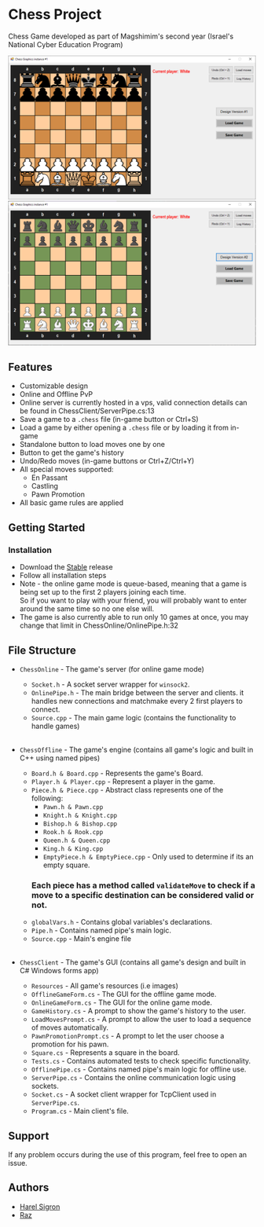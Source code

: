 # Chess Project

Chess Game developed as part of Magshimim's second year (Israel's National Cyber Education Program)

![Showcase design v1](./ChessOnline/Resources/ChessClientV1.png)
![Showcase design v2](./ChessOnline/Resources/ChessClientV2.png)

## Features

* Customizable design
* Online and Offline PvP
* Online server is currently hosted in a vps, valid connection details can be found in ChessClient/ServerPipe.cs:13
* Save a game to a `.chess` file (in-game button or Ctrl+S)
* Load a game by either opening a `.chess` file or by loading it from in-game
* Standalone button to load moves one by one
* Button to get the game's history
* Undo/Redo moves (in-game buttons or Ctrl+Z/Ctrl+Y)
* All special moves supported:
    * En Passant
    * Castling
    * Pawn Promotion
* All basic game rules are applied
## Getting Started


### Installation

* Download the [Stable](https://gitlab.com/harel_sigron_advanced_programming_2023/chess-project/-/releases/Stable) release
* Follow all installation steps
* Note - the online game mode is queue-based, meaning that a game is being set up to the first 2 players joining each time.<br>So if you want to play with your friend, you will probably want to enter around the same time so no one else will.
* The game is also currently able to run only 10 games at once, you may change that limit in ChessOnline/OnlinePipe.h:32
## File Structure

* `ChessOnline` - The game's server 
(for online game mode)
    * `Socket.h` - A socket server wrapper for `winsock2`.
    * `OnlinePipe.h` - The main bridge between the server and clients. it handles new connections and matchmake every 2 first players to connect.
    * `Source.cpp` - The main game logic (contains the functionality to handle games)<br><br>

* `ChessOffline` - The game's engine (contains all game's logic and built in C++ using named pipes)
    * `Board.h & Board.cpp` - Represents the game's Board.
    * `Player.h & Player.cpp` - Represent a player in the game.
    * `Piece.h & Piece.cpp` - Abstract class represents one of the following:
        * `Pawn.h & Pawn.cpp`
        * `Knight.h & Knight.cpp`
        * `Bishop.h & Bishop.cpp`
        * `Rook.h & Rook.cpp`
        * `Queen.h & Queen.cpp`
        * `King.h & King.cpp`
        * `EmptyPiece.h & EmptyPiece.cpp` - Only used to determine if its an empty square.<br>
        ### Each piece has a method called `validateMove` to check if a move to a specific destination can be considered valid or not.<br>
    * `globalVars.h` - Contains global variables's declarations.
    * `Pipe.h` - Contains named pipe's main logic.
    * `Source.cpp` - Main's engine file<br><br>

* `ChessClient` - The game's GUI (contains all game's design and built in C# Windows forms app)
    * `Resources` - All game's resources (i.e images)
    * `OfflineGameForm.cs` - The GUI for the offline game mode.
    * `OnlineGameForm.cs` - The GUI for the online game mode.
    * `GameHistory.cs` - A prompt to show the game's history to the user.
    * `LoadMovesPrompt.cs` - A prompt to allow the user to load a sequence of moves automatically.
    * `PawnPromotionPrompt.cs` - A prompt to let the user choose a promotion for his pawn.    
    * `Square.cs` - Represents a square in the board.
    * `Tests.cs` - Contains automated tests to check specific functionality.
    * `OfflinePipe.cs` - Contains named pipe's main logic for offline use.
    * `ServerPipe.cs` - Contains the online communication logic using sockets.
    * `Socket.cs` - A socket client wrapper for TcpClient used in `ServerPipe.cs`.
    * `Program.cs` - Main client's file.
## Support

If any problem occurs during the use of this program, feel free to open an issue.

## Authors

- [Harel Sigron](https://github.com/itssigron)
- [Raz](https://github.com/Razkoo)
